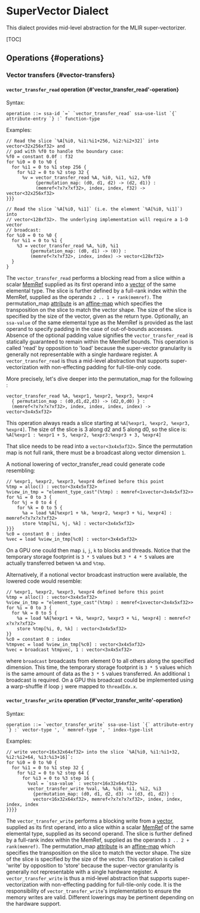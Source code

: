 # SuperVector Dialect

This dialect provides mid-level abstraction for the MLIR super-vectorizer.

[TOC]

## Operations {#operations}

### Vector transfers {#vector-transfers}

#### `vector_transfer_read` operation {#'vector_transfer_read'-operation}

Syntax:

``` {.ebnf}
operation ::= ssa-id `=` `vector_transfer_read` ssa-use-list `{` attribute-entry `} :` function-type
```

Examples:

```mlir {.mlir}
// Read the slice `%A[%i0, %i1:%i1+256, %i2:%i2+32]` into vector<32x256xf32> and
// pad with %f0 to handle the boundary case:
%f0 = constant 0.0f : f32
for %i0 = 0 to %0 {
  for %i1 = 0 to %1 step 256 {
    for %i2 = 0 to %2 step 32 {
      %v = vector_transfer_read %A, %i0, %i1, %i2, %f0
           {permutation_map: (d0, d1, d2) -> (d2, d1)} :
           (memref<?x?x?xf32>, index, index, f32) -> vector<32x256xf32>
}}}

// Read the slice `%A[%i0, %i1]` (i.e. the element `%A[%i0, %i1]`) into
// vector<128xf32>. The underlying implementation will require a 1-D vector
// broadcast:
for %i0 = 0 to %0 {
  for %i1 = 0 to %1 {
    %3 = vector_transfer_read %A, %i0, %i1
         {permutation_map: (d0, d1) -> (0)} :
         (memref<?x?xf32>, index, index) -> vector<128xf32>
  }
}
```

The `vector_transfer_read` performs a blocking read from a slice within a scalar
[MemRef](#memref-type) supplied as its first operand into a
[vector](#vector-type) of the same elemental type. The slice is further defined
by a full-rank index within the MemRef, supplied as the operands `2 .. 1 +
rank(memref)`. The permutation_map [attribute](#attributes) is an
[affine-map](#affine-maps) which specifies the transposition on the slice to
match the vector shape. The size of the slice is specified by the size of the
vector, given as the return type. Optionally, an `ssa-value` of the same
elemental type as the MemRef is provided as the last operand to specify padding
in the case of out-of-bounds accesses. Absence of the optional padding value
signifies the `vector_transfer_read` is statically guaranteed to remain within
the MemRef bounds. This operation is called 'read' by opposition to 'load'
because the super-vector granularity is generally not representable with a
single hardware register. A `vector_transfer_read` is thus a mid-level
abstraction that supports super-vectorization with non-effecting padding for
full-tile-only code.

More precisely, let's dive deeper into the permutation_map for the following :

```mlir {.mlir}
vector_transfer_read %A, %expr1, %expr2, %expr3, %expr4
  { permutation_map : (d0,d1,d2,d3) -> (d2,0,d0) } :
  (memref<?x?x?x?xf32>, index, index, index, index) -> vector<3x4x5xf32>
```

This operation always reads a slice starting at `%A[%expr1, %expr2, %expr3,
%expr4]`. The size of the slice is 3 along d2 and 5 along d0, so the slice is:
`%A[%expr1 : %expr1 + 5, %expr2, %expr3:%expr3 + 3, %expr4]`

That slice needs to be read into a `vector<3x4x5xf32>`. Since the permutation
map is not full rank, there must be a broadcast along vector dimension `1`.

A notional lowering of vector_transfer_read could generate code resembling:

```mlir {.mlir}
// %expr1, %expr2, %expr3, %expr4 defined before this point
%tmp = alloc() : vector<3x4x5xf32>
%view_in_tmp = "element_type_cast"(%tmp) : memref<1xvector<3x4x5xf32>>
for %i = 0 to 3 {
  for %j = 0 to 4 {
    for %k = 0 to 5 {
      %a = load %A[%expr1 + %k, %expr2, %expr3 + %i, %expr4] : memref<?x?x?x?xf32>
      store %tmp[%i, %j, %k] : vector<3x4x5xf32>
}}}
%c0 = constant 0 : index
%vec = load %view_in_tmp[%c0] : vector<3x4x5xf32>
```

On a GPU one could then map `i`, `j`, `k` to blocks and threads. Notice that the
temporary storage footprint is `3 * 5` values but `3 * 4 * 5` values are
actually transferred betwen `%A` and `%tmp`.

Alternatively, if a notional vector broadcast instruction were available, the
lowered code would resemble:

```mlir {.mlir}
// %expr1, %expr2, %expr3, %expr4 defined before this point
%tmp = alloc() : vector<3x4x5xf32>
%view_in_tmp = "element_type_cast"(%tmp) : memref<1xvector<3x4x5xf32>>
for %i = 0 to 3 {
  for %k = 0 to 5 {
    %a = load %A[%expr1 + %k, %expr2, %expr3 + %i, %expr4] : memref<?x?x?x?xf32>
    store %tmp[%i, 0, %k] : vector<3x4x5xf32>
}}
%c0 = constant 0 : index
%tmpvec = load %view_in_tmp[%c0] : vector<3x4x5xf32>
%vec = broadcast %tmpvec, 1 : vector<3x4x5xf32>
```

where `broadcast` broadcasts from element 0 to all others along the specified
dimension. This time, the temporary storage footprint is `3 * 5` values which is
the same amount of data as the `3 * 5` values transferred. An additional `1`
broadcast is required. On a GPU this broadcast could be implemented using a
warp-shuffle if loop `j` were mapped to `threadIdx.x`.

#### `vector_transfer_write` operation {#'vector_transfer_write'-operation}

Syntax:

``` {.ebnf}
operation ::= `vector_transfer_write` ssa-use-list `{` attribute-entry `} :` vector-type ', ' memref-type ', ' index-type-list
```

Examples:

```mlir {.mlir}
// write vector<16x32x64xf32> into the slice `%A[%i0, %i1:%i1+32, %i2:%i2+64, %i3:%i3+16]`:
for %i0 = 0 to %0 {
  for %i1 = 0 to %1 step 32 {
    for %i2 = 0 to %2 step 64 {
      for %i3 = 0 to %3 step 16 {
        %val = `ssa-value` : vector<16x32x64xf32>
        vector_transfer_write %val, %A, %i0, %i1, %i2, %i3
          {permutation_map: (d0, d1, d2, d3) -> (d3, d1, d2)} :
          vector<16x32x64xf32>, memref<?x?x?x?xf32>, index, index, index, index
}}}}
```

The `vector_transfer_write` performs a blocking write from a
[vector](#vector-type), supplied as its first operand, into a slice within a
scalar [MemRef](#memref-type) of the same elemental type, supplied as its second
operand. The slice is further defined by a full-rank index within the MemRef,
supplied as the operands `3 .. 2 + rank(memref)`. The permutation_map
[attribute](#attributes) is an [affine-map](#affine-maps) which specifies the
transposition on the slice to match the vector shape. The size of the slice is
specified by the size of the vector. This operation is called 'write' by
opposition to 'store' because the super-vector granularity is generally not
representable with a single hardware register. A `vector_transfer_write` is thus
a mid-level abstraction that supports super-vectorization with non-effecting
padding for full-tile-only code. It is the responsibility of
`vector_transfer_write`'s implementation to ensure the memory writes are valid.
Different lowerings may be pertinent depending on the hardware support.
